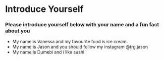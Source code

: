 # Introduce Yourself
### Please introduce yourself below with your name and a fun fact about you
- My name is Vanessa and my favourite food is ice cream.
- My name is Jason and you should follow my instagram @trg.jason
- My name is Dumebi and i like sushi